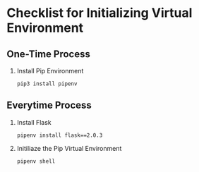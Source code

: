 # Checklist for Initializing Virtual Environment

## One-Time Process
1. Install Pip Environment
    ```
    pip3 install pipenv
    ```

## Everytime Process
1. Install Flask
    ```
    pipenv install flask==2.0.3
    ```
2. Initiliaze the Pip Virtual Environment
    ```
    pipenv shell
    ```
